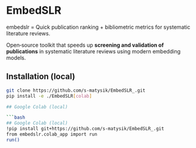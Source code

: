 # EmbedSLR
embedslr = Quick publication ranking + bibliometric metrics for systematic literature reviews.

Open‑source toolkit that speeds up **screening and validation of publications**
in systematic literature reviews using modern embedding models.

## Installation (local)

```bash
git clone https://github.com/s-matysik/EmbedSLR_.git
pip install -e ./EmbedSLR[colab]

## Google Colab (local)

```bash
## Google Colab (local)
!pip install git+https://github.com/s-matysik/EmbedSLR_.git
from embedslr.colab_app import run
run()
